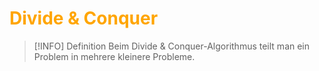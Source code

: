 # <font color = "orange">Divide & Conquer</font>
>[!INFO] Definition
>Beim Divide & Conquer-Algorithmus teilt man ein Problem in mehrere kleinere Probleme.